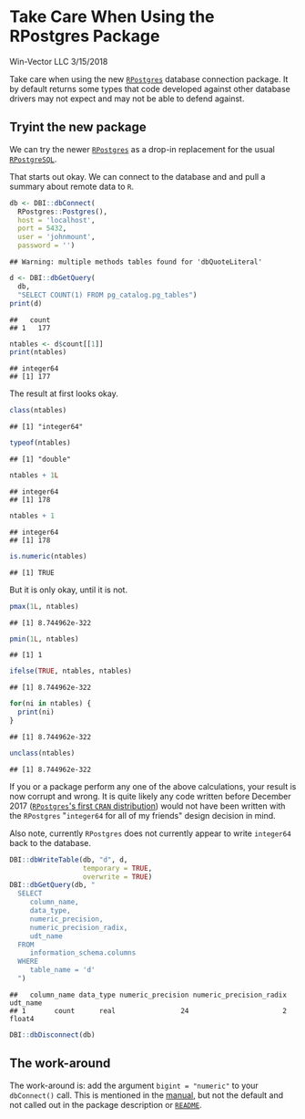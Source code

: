 Take Care When Using the RPostgres Package
================
Win-Vector LLC
3/15/2018

Take care when using the new [`RPostgres`](https://CRAN.R-project.org/package=RPostgres) database connection package. It by default returns some types that code developed against other database drivers may not expect and may not be able to defend against.

Tryint the new package
----------------------

We can try the newer [`RPostgres`](https://CRAN.R-project.org/package=RPostgres) as a drop-in replacement for the usual [`RPostgreSQL`](https://CRAN.R-project.org/package=RPostgreSQL).

That starts out okay. We can connect to the database and and pull a summary about remote data to `R`.

``` r
db <- DBI::dbConnect(
  RPostgres::Postgres(),
  host = 'localhost',
  port = 5432,
  user = 'johnmount',
  password = '')
```

    ## Warning: multiple methods tables found for 'dbQuoteLiteral'

``` r
d <- DBI::dbGetQuery(
  db, 
  "SELECT COUNT(1) FROM pg_catalog.pg_tables")
print(d)
```

    ##   count
    ## 1   177

``` r
ntables <- d$count[[1]]
print(ntables)
```

    ## integer64
    ## [1] 177

The result at first looks okay.

``` r
class(ntables)
```

    ## [1] "integer64"

``` r
typeof(ntables)
```

    ## [1] "double"

``` r
ntables + 1L
```

    ## integer64
    ## [1] 178

``` r
ntables + 1
```

    ## integer64
    ## [1] 178

``` r
is.numeric(ntables)
```

    ## [1] TRUE

But it is only okay, until it is not.

``` r
pmax(1L, ntables)
```

    ## [1] 8.744962e-322

``` r
pmin(1L, ntables)
```

    ## [1] 1

``` r
ifelse(TRUE, ntables, ntables)
```

    ## [1] 8.744962e-322

``` r
for(ni in ntables) {
  print(ni)
}
```

    ## [1] 8.744962e-322

``` r
unclass(ntables)
```

    ## [1] 8.744962e-322

If you or a package perform any one of the above calculations, your result is now corrupt and wrong. It is quite likely any code written before December 2017 ([`RPostgres`'s first `CRAN` distribution](https://cran.rstudio.com/src/contrib/Archive/RPostgres/)) would not have been written with the `RPostgres` "`integer64` for all of my friends" design decision in mind.

Also note, currently `RPostgres` does not currently appear to write `integer64` back to the database.

``` r
DBI::dbWriteTable(db, "d", d, 
                  temporary = TRUE, 
                  overwrite = TRUE)
DBI::dbGetQuery(db, "
  SELECT 
     column_name, 
     data_type, 
     numeric_precision, 
     numeric_precision_radix,
     udt_name
  FROM 
     information_schema.columns 
  WHERE 
     table_name = 'd'
  ")
```

    ##   column_name data_type numeric_precision numeric_precision_radix udt_name
    ## 1       count      real                24                       2   float4

``` r
DBI::dbDisconnect(db)
```

The work-around
---------------

The work-around is: add the argument `bigint = "numeric"` to your `dbConnect()` call. This is mentioned in the [manual](https://cran.r-project.org/web/packages/RPostgres/RPostgres.pdf), but not the default and not called out in the package description or [`README`](https://cran.r-project.org/web/packages/RPostgres/README.html).
